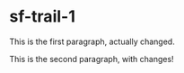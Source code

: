 # sf-trail-1

This is the first paragraph, actually changed.

This is the second paragraph, with changes!
